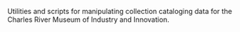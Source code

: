 Utilities and scripts for manipulating collection cataloging data for
the Charles River Museum of Industry and Innovation.
